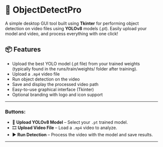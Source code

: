 # 🧠 ObjectDetectPro

A simple desktop GUI tool built using **Tkinter** for performing object detection on video files using **YOLOv8** models (.pt). Easily upload your model and video, and process everything with one click!

## 📦 Features

- Upload the best YOLO model (.pt file) from your trained weights (typically found in the runs/train/weights/ folder after training).
- Upload a `.mp4` video file
- Run object detection on the video
- Save and display the processed video path
- Easy-to-use graphical interface (Tkinter)
- Optional branding with logo and icon support

---

### Buttons:

- 📁 **Upload YOLOv8 Model** – Select your `.pt` trained model.
- 🎞️ **Upload Video File** – Load a `.mp4` video to analyze.
- ▶ **Run Detection** – Process the video with the model and save results.

---
